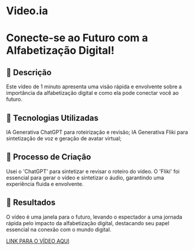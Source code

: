# Video.ia

# Conecte-se ao Futuro com a Alfabetização Digital!

## 📒 Descrição
Este vídeo de 1 minuto apresenta uma visão rápida e envolvente sobre a importância da alfabetização digital e como ela pode conectar você ao futuro.

## 🤖 Tecnologias Utilizadas
IA Generativa ChatGPT para roteirização e revisão;
IA Generativa Fliki para sintetização de voz e geração de avatar virtual;

## 🧐 Processo de Criação
Usei o 'ChatGPT' para sintetizar e revisar o roteiro do vídeo. O 'Fliki' foi essencial para gerar o vídeo e sintetizar o áudio, garantindo uma experiência fluida e envolvente.

## 🚀 Resultados
O vídeo é uma janela para o futuro, levando o espectador a uma jornada rápida pelo impacto da alfabetização digital, destacando seu papel essencial na conexão com o mundo digital.

[LINK PARA O VÍDEO AQUI](https://app.fliki.ai/editor/679a814fd5edd62f0309a183)

